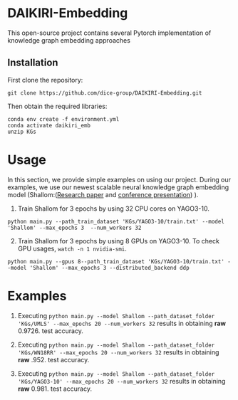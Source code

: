 # DAIKIRI-Embedding
This open-source project contains several Pytorch implementation of knowledge graph embedding approaches

## Installation

First clone the repository:
```
git clone https://github.com/dice-group/DAIKIRI-Embedding.git
```
Then obtain the required libraries:
```
conda env create -f environment.yml
conda activate daikiri_emb
unzip KGs
```

# Usage
In this section, we provide simple examples on using our project. During our examples, we use our newest
scalable neural knowledge graph embedding model (Shallom:([Research paper](https://arxiv.org/abs/2101.09090) and [conference presentation](https://www.youtube.com/watch?v=LUDpdgdvTQg)) ).

1. Train Shallom for 3 epochs by using 32 CPU cores on YAGO3-10.
```
python main.py --path_train_dataset 'KGs/YAGO3-10/train.txt' --model 'Shallom' --max_epochs 3  --num_workers 32
```
2. Train Shallom for 3 epochs by using 8 GPUs on YAGO3-10. To check GPU usages, ```watch -n 1 nvidia-smi```.
```
python main.py --gpus 8--path_train_dataset 'KGs/YAGO3-10/train.txt' --model 'Shallom' --max_epochs 3 --distributed_backend ddp
```

# Examples

1. Executing ```python main.py --model Shallom --path_dataset_folder 'KGs/UMLS' --max_epochs 20 --num_workers 32``` 
results in obtaining **raw** 0.9726. test accuracy.
   
2. Executing ```python main.py --model Shallom --path_dataset_folder 'KGs/WN18RR' --max_epochs 20 --num_workers 32```
results in obtaining **raw** .952. test accuracy.
   
3. Executing ```python main.py --model Shallom --path_dataset_folder 'KGs/YAGO3-10' --max_epochs 20 --num_workers 32```
results in obtaining **raw** 0.981. test accuracy.